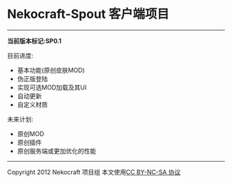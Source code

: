 ﻿Nekocraft-Spout 客户端项目
======================


----------------------
__当前版本标记:SP0.1__

目前进度:
+ 基本功能(原创皮肤MOD)
+ 伪正版登陆
+ 实现可选MOD加载及其UI
+ 自动更新
+ 自定义材质

未来计划:
+ 原创MOD
+ 原创插件
+ 原创服务端或更加优化的性能


----------------------------------
Copyright 2012 Nekocraft 项目组 本文使用[CC BY-NC-SA 协议](http://creativecommons.org/licenses/by-nc-sa/2.5/cn/)